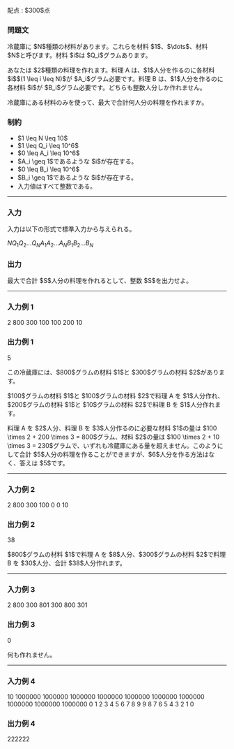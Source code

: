 
<div>

<span>

<span>

<p>
配点 : $300$点
</p>

<div>

<section>

### **問題文**

<p>
冷蔵庫に $N$種類の材料があります。これらを材料 $1$、$\dots$、材料 $N$と呼びます。材料 $i$は $Q_i$グラムあります。
</p>

<p>
あなたは $2$種類の料理を作れます。料理 A は、$1$人分を作るのに各材料 $i$$(1 \leq i \leq N)$が $A_i$グラム必要です。料理 B は、$1$人分を作るのに各材料 $i$が $B_i$グラム必要です。どちらも整数人分しか作れません。
</p>

<p>
冷蔵庫にある材料のみを使って、最大で合計何人分の料理を作れますか。
</p>

</section>

</div>

<div>

<section>

### **制約**

<ul>

<li>
$1 \leq N \leq 10$
</li>

<li>
$1 \leq Q_i \leq 10^6$
</li>

<li>
$0 \leq A_i \leq 10^6$
</li>

<li>
$A_i \geq 1$であるような $i$が存在する。
</li>

<li>
$0 \leq B_i \leq 10^6$
</li>

<li>
$B_i \geq 1$であるような $i$が存在する。
</li>

<li>
入力値はすべて整数である。
</li>

</ul>

</section>

</div>

---

<div>

<div>

<section>

### **入力**

<p>
入力は以下の形式で標準入力から与えられる。
</p>

<div>

$N$$Q_1$$Q_2$$\dots$$Q_N$$A_1$$A_2$$\dots$$A_N$$B_1$$B_2$$\dots$$B_N$
</div>

</section>

</div>

<div>

<section>

### **出力**

<p>
最大で合計 $S$人分の料理を作れるとして、整数 $S$を出力せよ。
</p>

</section>

</div>

</div>

---

<div>

<section>

### **入力例 1**

<div>

2
800 300
100 100
200 10

</div>

</section>

</div>

<div>

<section>

### **出力例 1**

<div>

5

</div>

<p>
この冷蔵庫には、$800$グラムの材料 $1$と $300$グラムの材料 $2$があります。
</p>

<p>
$100$グラムの材料 $1$と $100$グラムの材料 $2$で料理 A を $1$人分作れ、$200$グラムの材料 $1$と $10$グラムの材料 $2$で料理 B を $1$人分作れます。
</p>

<p>
料理 A を $2$人分、料理 B を $3$人分作るのに必要な材料 $1$の量は $100 \times 2 + 200 \times 3 = 800$グラム、材料 $2$の量は $100 \times 2 + 10 \times 3 = 230$グラムで、いずれも冷蔵庫にある量を超えません。このようにして合計 $5$人分の料理を作ることができますが、$6$人分を作る方法はなく、答えは $5$です。
</p>

</section>

</div>

---

<div>

<section>

### **入力例 2**

<div>

2
800 300
100 0
0 10

</div>

</section>

</div>

<div>

<section>

### **出力例 2**

<div>

38

</div>

<p>
$800$グラムの材料 $1$で料理 A を $8$人分、$300$グラムの材料 $2$で料理 B を $30$人分、合計 $38$人分作れます。
</p>

</section>

</div>

---

<div>

<section>

### **入力例 3**

<div>

2
800 300
801 300
800 301

</div>

</section>

</div>

<div>

<section>

### **出力例 3**

<div>

0

</div>

<p>
何も作れません。
</p>

</section>

</div>

---

<div>

<section>

### **入力例 4**

<div>

10
1000000 1000000 1000000 1000000 1000000 1000000 1000000 1000000 1000000 1000000
0 1 2 3 4 5 6 7 8 9
9 8 7 6 5 4 3 2 1 0

</div>

</section>

</div>

<div>

<section>

### **出力例 4**

<div>

222222

</div>

</section>

</div>

</span>

</span>

</div>
